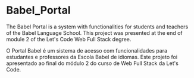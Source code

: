 # Babel_Portal
The Babel Portal is a system with functionalities for students and teachers of the Babel Language School.
This project was presented at the end of module 2 of the Let's Code Web Full Stack degree.

O Portal Babel é um sistema de acesso com funcionalidades para estudantes e professores da Escola Babel de idiomas.
Este projeto foi apresentado ao final do módulo 2 do curso de Web Full Stack da Let's Code.
